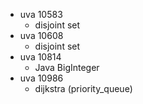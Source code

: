 * uva 10583
  * disjoint set
* uva 10608
  * disjoint set
* uva 10814
  * Java BigInteger
* uva 10986
  * dijkstra (priority_queue)
